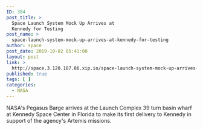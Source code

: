 ```yaml
---
ID: 384
post_title: >
  Space Launch System Mock Up Arrives at
  Kennedy for Testing
post_name: >
  space-launch-system-mock-up-arrives-at-kennedy-for-testing
author: space
post_date: 2019-10-02 05:41:00
layout: post
link: >
  http://space.3.120.187.86.xip.io/space-launch-system-mock-up-arrives-at-kennedy-for-testing
published: true
tags: [ ]
categories:
  - NASA
---
```

NASA's Pegasus Barge arrives at the Launch Complex 39 turn basin wharf at Kennedy Space Center in Florida to make its first delivery to Kennedy in support of the agency's Artemis missions. 